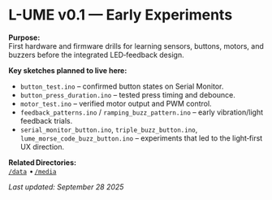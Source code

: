 # L-UME v0.1 — Early Experiments

**Purpose:**  
First hardware and firmware drills for learning sensors, buttons, motors, and buzzers before the integrated LED‑feedback design.

**Key sketches planned to live here:**  
- `button_test.ino` – confirmed button states on Serial Monitor.  
- `button_press_duration.ino` – tested press timing and debounce.  
- `motor_test.ino` – verified motor output and PWM control.  
- `feedback_patterns.ino` / `ramping_buzz_pattern.ino` – early vibration/light feedback trials.  
- `serial_monitor_button.ino`, `triple_buzz_button.ino`, `lume_morse_code_buzz_button.ino` – experiments that led to the light‑first UX direction.

**Related Directories:**  
[`/data`](../../data)  • [`/media`](../../media) 

_Last updated: September 28 2025_  

